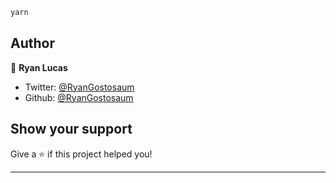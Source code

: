 

```sh
yarn
```

## Author

👤 **Ryan Lucas**

* Twitter: [@RyanGostosaum](https://twitter.com/RyanGostosaum)
* Github: [@RyanGostosaum](https://github.com/RyanGostosaum)

## Show your support

Give a ⭐️ if this project helped you!

***